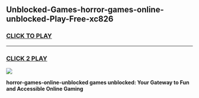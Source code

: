 
## Unblocked-Games-horror-games-online-unblocked-Play-Free-xc826
<h3>
<a href="https://premium76.site?title=horror-games-online-unblocked&ref=18A1">CLICK TO PLAY</a></h3>
<hr>

<h3>
<a href="https://premium76.site?title=horror-games-online-unblocked&ref=18A1">CLICK 2 PLAY</a>
  
</h3>

<a href="https://premium76.site?title=horror-games-online-unblocked&ref=18A1"><img src="https://clearcache.store/games.png"></a>


**horror-games-online-unblocked games unblocked: Your Gateway to Fun and Accessible Online Gaming**
